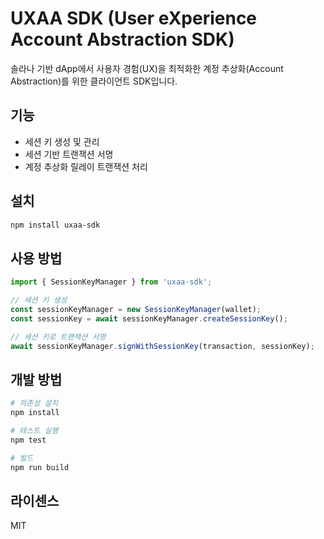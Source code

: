 # UXAA SDK (User eXperience Account Abstraction SDK)

솔라나 기반 dApp에서 사용자 경험(UX)을 최적화한 계정 추상화(Account Abstraction)를 위한 클라이언트 SDK입니다.

## 기능

- 세션 키 생성 및 관리
- 세션 기반 트랜잭션 서명
- 계정 추상화 릴레이 트랜잭션 처리

## 설치

```bash
npm install uxaa-sdk
```

## 사용 방법

```typescript
import { SessionKeyManager } from 'uxaa-sdk';

// 세션 키 생성
const sessionKeyManager = new SessionKeyManager(wallet);
const sessionKey = await sessionKeyManager.createSessionKey();

// 세션 키로 트랜잭션 서명
await sessionKeyManager.signWithSessionKey(transaction, sessionKey);
```

## 개발 방법

```bash
# 의존성 설치
npm install

# 테스트 실행
npm test

# 빌드
npm run build
```

## 라이센스

MIT 